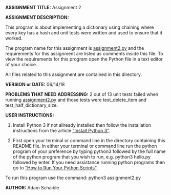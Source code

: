 **ASSIGNMENT TITLE:** Assignment 2

**ASSIGNMENT DESCRIPTION:**

This program is about implementing a dictionary using chaining where every key has a hash and unit tests were written and used to ensure that it worked.

The program name for this assignment is [assignment2.py](https://github.com/AdamSchaible/MSU_Denver/blob/master/CS%202050%20Computer%20Science%202%20(Summer%202018)/Assignment%202/assignment2.py) and the requirements for this assignment are listed as comments inside this file. To view the requirements for this program open the Python file in a text editor of your choice.

All files related to this assignment are contained in this directory.

**VERSION or DATE:** 06/14/18

**PROBLEMS THAT NEED ADDRESSING:** 2 out of 13 unit tests failed when running [assignment2.py](https://github.com/AdamSchaible/MSU_Denver/blob/master/CS%202050%20Computer%20Science%202%20(Summer%202018)/Assignment%202/assignment2.py) and those tests were test_delete_item and test_half_dictionary_size.

**USER INSTRUCTIONS:** 
1) Install Python 3 if not allready installed then follow the installation instructions from the article ["Install Python 3"](https://installpython3.com/).

2) First open your terminal or command line in the directory containing this README file. In either your terminal or command line run the python program of your preference by typing python3 followed by the full name of the python program that you wish to run, e.g. python3 hello.py followed by enter. If you need assistance running python programs then go to ["How to Run Your Python Scripts"](https://realpython.com/run-python-scripts/).

To run this program use the command:
python3 assignment2.py

**AUTHOR:** Adam Schaible
